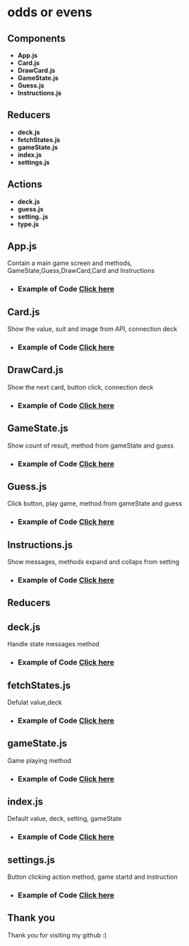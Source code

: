  
 # odds or evens

<h2>Components</h2>

- **App.js**
- **Card.js**
- **DrawCard.js**
- **GameState.js**
- **Guess.js**
- **Instructions.js**

<h2>Reducers</h2>

- **deck.js**
- **fetchStates.js**
- **gameState.js**
- **index.js**
- **settings.js**

<h2>Actions</h2>

- **deck.js**
- **guess.js**
- **setting..js**
- **type.js**

<h2>App.js</h2>

Contain a main game screen and methods, GameState,Guess,DrawCard,Card and Instructions 

* ### Example of Code [Click here](https://github.com/ChungmanPARK12/Portfolio/tree/bf347f426e42175c4d1c4650a25f66b647fe63b7/Components/evens-or-odds/Links)

<h2>Card.js</h2>

Show the value, suit and image from API, connection deck

* ### Example of Code [Click here](https://github.com/ChungmanPARK12/Portfolio/tree/bf347f426e42175c4d1c4650a25f66b647fe63b7/Components/evens-or-odds/Links/Card)

<h2>DrawCard.js</h2>

Show the next card, button click, connection deck

* ### Example of Code [Click here](https://github.com/ChungmanPARK12/Portfolio/tree/bf347f426e42175c4d1c4650a25f66b647fe63b7/Components/evens-or-odds/Links/DrawCard)

<h2>GameState.js</h2>

Show count of result, method from gameState and guess

* ### Example of Code [Click here](https://github.com/ChungmanPARK12/Portfolio/tree/bf347f426e42175c4d1c4650a25f66b647fe63b7/Components/evens-or-odds/Links/GameState)

<h2>Guess.js</h2>

Click button, play game, method from gameState and guess

* ### Example of Code [Click here](https://github.com/ChungmanPARK12/Portfolio/tree/912d2aa10c388d3398af607b853563f288a3e6ac/Components/evens-or-odds/Links/Guess)

<h2>Instructions.js</h2>

Show messages, methods expand and collaps from setting

* ### Example of Code [Click here](https://github.com/ChungmanPARK12/Portfolio/tree/59b6c0bf1fcd8bb80dd8e67946514b8f86e9161e/Components/evens-or-odds/Links/Instructions)

## Reducers ##

<h2>deck.js</h2>

Handle state messages method

* ### Example of Code [Click here](https://github.com/ChungmanPARK12/Portfolio/tree/f8f75232296f0f2771acea0521a201ebcc96bbde/Components/evens-or-odds/Links/reducers/deck)

<h2>fetchStates.js</h2>

Defulat value,deck

* ### Example of Code [Click here](https://github.com/ChungmanPARK12/Portfolio/tree/f8f75232296f0f2771acea0521a201ebcc96bbde/Components/evens-or-odds/Links/reducers/fetchStates)

<h2>gameState.js</h2>

Game playing method

* ### Example of Code [Click here](https://github.com/ChungmanPARK12/Portfolio/tree/f8f75232296f0f2771acea0521a201ebcc96bbde/Components/evens-or-odds/Links/reducers/gameState)

<h2>index.js</h2>

Default value, deck, setting, gameState

* ### Example of Code [Click here](https://github.com/ChungmanPARK12/Portfolio/tree/f8f75232296f0f2771acea0521a201ebcc96bbde/Components/evens-or-odds/Links/reducers/index)

<h2>settings.js</h2>

Button clicking action method, game startd and instruction

* ### Example of Code [Click here](https://github.com/ChungmanPARK12/Portfolio/tree/f8f75232296f0f2771acea0521a201ebcc96bbde/Components/evens-or-odds/Links/reducers/settings)

## Thank you
Thank you for visiting my github :)

 
